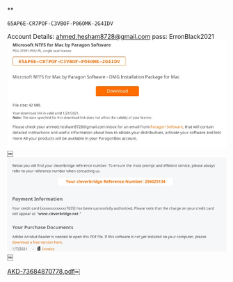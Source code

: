 **

```plaintext
65AP6E-CR7POF-C3VBOF-P06OMK-2G4IDV
```
Account Details: 
ahmed.hesham8728@gmail.com
pass: ErronBlack2021
![image](A5208EA1-B2CE-4068-93BD-90831B88BCEE.jpg)￼
![image](DA3CBC36-F931-4130-89AC-A02C9F6DD04C.jpg)￼

[AKD-73684870778.pdf](AKD-73684870778.pdf)￼









